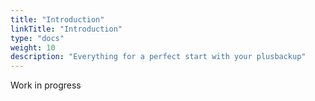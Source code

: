 ```yaml
---
title: "Introduction"
linkTitle: "Introduction"
type: "docs"
weight: 10
description: "Everything for a perfect start with your plusbackup"
---
```


Work in progress